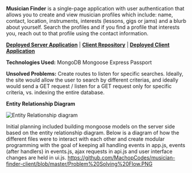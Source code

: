 **Musician Finder** is a single-page application with user authentication that allows you to create and view musician profiles which include: name, contact, location, instruments, interests (lessons, gigs or jams) and a blurb about yourself. Search the profiles and if you find a profile that interests you, reach out to that profile using the contact information. 

**[Deployed Server Application](https://stormy-taiga-24589.herokuapp.com)** |
**[Client Repository](https://github.com/MachopCodes/MusicMan-Client/)** |
**[Deployed Client Application](https://machopcodes.github.io/MusicMan-Client/)**

**Technologies Used:**
MongoDB
Mongoose
Express
Passport

**Unsolved Problems:**
Create routes to listen for specific searches. Ideally, the site would allow the user to search by different criterias, and ideally would send a GET request / listen for a GET request only for specific criteria, vs. indexing the entire database. 

**Entity Relationship Diagram**

![Entity Relationship diagram](https://github.com/MachopCodes/musician-finder-server/blob/master/FullStack%20ERD.PNG)


Initial planning included building mongoose models on the server side based on the entity relationship diagram. 
Below is a diagram of how the different files were to interact with each other and create modular programming with the goal of keeping all handling events in app.js, events (after handlers) in events.js, ajax requests in api.js and user interface changes are held in ui.js. 
https://github.com/MachopCodes/musician-finder-client/blob/master/Problem%20Solving%20Flow.PNG


